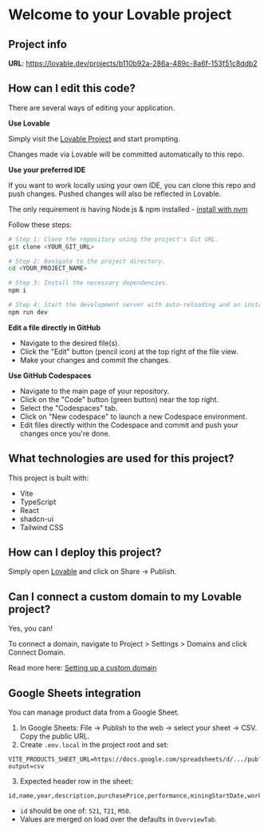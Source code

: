 # Welcome to your Lovable project

## Project info

**URL**: https://lovable.dev/projects/b110b92a-286a-489c-8a6f-153f51c8ddb2

## How can I edit this code?

There are several ways of editing your application.

**Use Lovable**

Simply visit the [Lovable Project](https://lovable.dev/projects/b110b92a-286a-489c-8a6f-153f51c8ddb2) and start prompting.

Changes made via Lovable will be committed automatically to this repo.

**Use your preferred IDE**

If you want to work locally using your own IDE, you can clone this repo and push changes. Pushed changes will also be reflected in Lovable.

The only requirement is having Node.js & npm installed - [install with nvm](https://github.com/nvm-sh/nvm#installing-and-updating)

Follow these steps:

```sh
# Step 1: Clone the repository using the project's Git URL.
git clone <YOUR_GIT_URL>

# Step 2: Navigate to the project directory.
cd <YOUR_PROJECT_NAME>

# Step 3: Install the necessary dependencies.
npm i

# Step 4: Start the development server with auto-reloading and an instant preview.
npm run dev
```

**Edit a file directly in GitHub**

- Navigate to the desired file(s).
- Click the "Edit" button (pencil icon) at the top right of the file view.
- Make your changes and commit the changes.

**Use GitHub Codespaces**

- Navigate to the main page of your repository.
- Click on the "Code" button (green button) near the top right.
- Select the "Codespaces" tab.
- Click on "New codespace" to launch a new Codespace environment.
- Edit files directly within the Codespace and commit and push your changes once you're done.

## What technologies are used for this project?

This project is built with:

- Vite
- TypeScript
- React
- shadcn-ui
- Tailwind CSS

## How can I deploy this project?

Simply open [Lovable](https://lovable.dev/projects/b110b92a-286a-489c-8a6f-153f51c8ddb2) and click on Share -> Publish.

## Can I connect a custom domain to my Lovable project?

Yes, you can!

To connect a domain, navigate to Project > Settings > Domains and click Connect Domain.

Read more here: [Setting up a custom domain](https://docs.lovable.dev/features/custom-domain#custom-domain)

## Google Sheets integration

You can manage product data from a Google Sheet.

1. In Google Sheets: File → Publish to the web → select your sheet → CSV. Copy the public URL.
2. Create `.env.local` in the project root and set:

```
VITE_PRODUCTS_SHEET_URL=https://docs.google.com/spreadsheets/d/.../pub?output=csv
```

3. Expected header row in the sheet:

```
id,name,year,description,purchasePrice,performance,miningStartDate,workingDays,minedBTC,btcPriceRub,currentProfit,roiPercent,paybackPercent,dailyMiningCurrent,uptimePercent
```

- `id` should be one of: `S21`, `T21`, `M50`.
- Values are merged on load over the defaults in `OverviewTab`.
